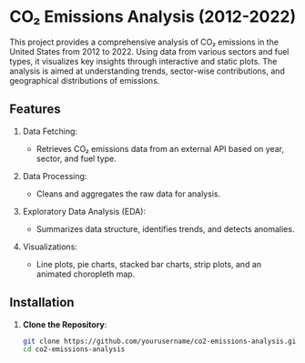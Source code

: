 # CO₂ Emissions Analysis (2012-2022)
This project provides a comprehensive analysis of CO₂ emissions in the United States from 2012 to 2022. Using data from various sectors and fuel types, it visualizes key insights through interactive and static plots. The analysis is aimed at understanding trends, sector-wise contributions, and geographical distributions of emissions.
## Features
1. Data Fetching:
    - Retrieves CO₂ emissions data from an external API based on year, sector, and fuel type.

2. Data Processing:
    - Cleans and aggregates the raw data for analysis.

3. Exploratory Data Analysis (EDA):
    - Summarizes data structure, identifies trends, and detects anomalies.

4. Visualizations:
    - Line plots, pie charts, stacked bar charts, strip plots, and an animated choropleth map.
## Installation
1. **Clone the Repository**:
   ```bash
   git clone https://github.com/yourusername/co2-emissions-analysis.git
   cd co2-emissions-analysis
